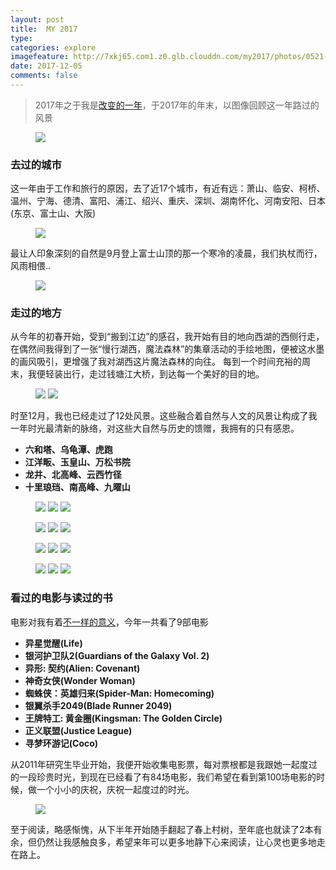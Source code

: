 ```yaml
---
layout: post
title:  MY 2017
type: 
categories: explore
imagefeature: http://7xkj65.com1.z0.glb.clouddn.com/my2017/photos/0521-%E8%99%8E%E8%B7%91.jpg?imageMogr2/thumbnail/!30p
date: 2017-12-05
comments: false
---
```


> 2017年之于我是[改变的一年](https://xumeng.me/relax/activated-life-routine)，于2017年的年末，以图像回顾这一年路过的风景

<figure>
	<a href="http://7xkj65.com1.z0.glb.clouddn.com/my2017/photos/%E6%85%A2%E8%A1%8C%E6%B9%96%E8%A5%BF%28%E4%BE%A7%29.jpg?imageMogr2/thumbnail/!20p"><img src="http://7xkj65.com1.z0.glb.clouddn.com/my2017/photos/%E6%85%A2%E8%A1%8C%E6%B9%96%E8%A5%BF%28%E4%BE%A7%29.jpg?imageMogr2/thumbnail/!20p"></a>
</figure>


### 去过的城市

这一年由于工作和旅行的原因，去了近17个城市，有近有远：萧山、临安、柯桥、温州、宁海、德清、富阳、浦江、绍兴、重庆、深圳、湖南怀化、河南安阳、日本(东京、富士山、大阪)

<figure>
	<a href="http://7xkj65.com1.z0.glb.clouddn.com/my2017/photos/%E4%BB%8A%E5%B9%B4%E5%8E%BB%E7%9A%84%E5%9F%8E%E5%B8%82.png?imageMogr2/thumbnail/!100p"><img src="http://7xkj65.com1.z0.glb.clouddn.com/my2017/photos/%E4%BB%8A%E5%B9%B4%E5%8E%BB%E7%9A%84%E5%9F%8E%E5%B8%82.png?imageMogr2/thumbnail/!50p"></a>
</figure>

最让人印象深刻的自然是9月登上富士山顶的那一个寒冷的凌晨，我们执杖而行，风雨相偎..

<figure>
	<a href="http://7xkj65.com1.z0.glb.clouddn.com/my2017/photos/%E5%AF%8C%E5%A3%AB%E5%B1%B1%E7%85%A7%E7%89%87%E8%B7%AF%E5%BE%84.png?imageMogr2/thumbnail/!100p"><img src="http://7xkj65.com1.z0.glb.clouddn.com/my2017/photos/%E5%AF%8C%E5%A3%AB%E5%B1%B1%E7%85%A7%E7%89%87%E8%B7%AF%E5%BE%84.png?imageMogr2/thumbnail/!80p"></a>
</figure>


### 走过的地方

从今年的初春开始，受到“搬到江边”的感召，我开始有目的地向西湖的西侧行走，在偶然间我得到了一张“慢行湖西，魔法森林”的集章活动的手绘地图，便被这水墨的画风吸引，更增强了我对湖西这片魔法森林的向往。
每到一个时间充裕的周末，我便轻装出行，走过钱塘江大桥，到达每一个美好的目的地。

<figure class="half">
	<a href="http://7xkj65.com1.z0.glb.clouddn.com/my2017/photos/%E6%85%A2%E8%A1%8C%E6%B9%96%E8%A5%BF%28%E6%AD%A3%29.jpg?imageMogr2/thumbnail/!100p"><img src="http://7xkj65.com1.z0.glb.clouddn.com/my2017/photos/%E6%85%A2%E8%A1%8C%E6%B9%96%E8%A5%BF%28%E6%AD%A3%29.jpg?imageMogr2/thumbnail/!50p"></a>
    <a href="http://7xkj65.com1.z0.glb.clouddn.com/my2017/photos/%E6%85%A2%E8%A1%8C%E6%B9%96%E8%A5%BF%28%E5%8F%8D%29.jpg?imageMogr2/thumbnail/!100p"><img src="http://7xkj65.com1.z0.glb.clouddn.com/my2017/photos/%E6%85%A2%E8%A1%8C%E6%B9%96%E8%A5%BF%28%E5%8F%8D%29.jpg?imageMogr2/thumbnail/!50p"></a>
</figure>

时至12月，我也已经走过了12处风景。这些融合着自然与人文的风景让构成了我一年时光最清新的脉络，对这些大自然与历史的馈赠，我拥有的只有感恩。

- **六和塔、乌龟潭、虎跑**
- **江洋畈、玉皇山、万松书院**
- **龙井、北高峰、云西竹径**
- **十里琅珰、南高峰、九曜山**    

 
<figure class="third">
	<a href="http://7xkj65.com1.z0.glb.clouddn.com/my2017/photos/0402-%E4%B9%8C%E9%BE%9F%E6%BD%AD.jpg"><img src="http://7xkj65.com1.z0.glb.clouddn.com/my2017/photos/0402-%E4%B9%8C%E9%BE%9F%E6%BD%AD.jpg?imageMogr2/thumbnail/!30p"></a>
	<a href="http://7xkj65.com1.z0.glb.clouddn.com/my2017/photos/0408-%E6%B1%9F%E6%B4%8B%E7%95%88.jpg"><img src="http://7xkj65.com1.z0.glb.clouddn.com/my2017/photos/0408-%E6%B1%9F%E6%B4%8B%E7%95%88.jpg?imageMogr2/thumbnail/!30p"></a>
	<a href="http://7xkj65.com1.z0.glb.clouddn.com/my2017/photos/0415-%E7%8E%89%E7%9A%87%E5%B1%B1.jpg"><img src="http://7xkj65.com1.z0.glb.clouddn.com/my2017/photos/0415-%E7%8E%89%E7%9A%87%E5%B1%B1.jpg?imageMogr2/thumbnail/!30p"></a>
</figure>

<figure class="third">
	<a href="http://7xkj65.com1.z0.glb.clouddn.com/my2017/photos/0429-%E4%B8%87%E6%9D%BE%E4%B9%A6%E9%99%A2.jpg"><img src="http://7xkj65.com1.z0.glb.clouddn.com/my2017/photos/0429-%E4%B8%87%E6%9D%BE%E4%B9%A6%E9%99%A2.jpg?imageMogr2/thumbnail/!30p"></a>
	<a href="http://7xkj65.com1.z0.glb.clouddn.com/my2017/photos/0506-%E9%BE%99%E4%BA%95.jpg"><img src="http://7xkj65.com1.z0.glb.clouddn.com/my2017/photos/0506-%E9%BE%99%E4%BA%95.jpg?imageMogr2/thumbnail/!30p"></a>
	<a href="http://7xkj65.com1.z0.glb.clouddn.com/my2017/photos/0521-%E8%99%8E%E8%B7%91.jpg"><img src="http://7xkj65.com1.z0.glb.clouddn.com/my2017/photos/0521-%E8%99%8E%E8%B7%91.jpg?imageMogr2/thumbnail/!30p"></a>
</figure>

<figure class="third">
	<a href="http://7xkj65.com1.z0.glb.clouddn.com/my2017/photos/0715-%E5%8C%97%E9%AB%98%E5%B3%B001.jpg"><img src="http://7xkj65.com1.z0.glb.clouddn.com/my2017/photos/0715-%E5%8C%97%E9%AB%98%E5%B3%B001.jpg?imageMogr2/thumbnail/!30p"></a>
	<a href="http://7xkj65.com1.z0.glb.clouddn.com/my2017/photos/0715-%E5%8C%97%E9%AB%98%E5%B3%B003.jpg"><img src="http://7xkj65.com1.z0.glb.clouddn.com/my2017/photos/0715-%E5%8C%97%E9%AB%98%E5%B3%B003.jpg?imageMogr2/thumbnail/!30p"></a>
	<a href="http://7xkj65.com1.z0.glb.clouddn.com/my2017/photos/1002-%E4%BA%91%E6%A0%96%E7%AB%B9%E5%BE%84.jpg"><img src="http://7xkj65.com1.z0.glb.clouddn.com/my2017/photos/1002-%E4%BA%91%E6%A0%96%E7%AB%B9%E5%BE%84.jpg?imageMogr2/thumbnail/!30p"></a>
</figure>

<figure class="third">
	<a href="http://7xkj65.com1.z0.glb.clouddn.com/my2017/photos/1022-%E5%8D%81%E9%87%8C%E7%90%85%E7%8F%B0.jpg"><img src="http://7xkj65.com1.z0.glb.clouddn.com/my2017/photos/1022-%E5%8D%81%E9%87%8C%E7%90%85%E7%8F%B0.jpg?imageMogr2/thumbnail/!30p"></a>
	<a href="http://7xkj65.com1.z0.glb.clouddn.com/my2017/photos/1126-%E5%8D%97%E9%AB%98%E5%B3%B0.jpg"><img src="http://7xkj65.com1.z0.glb.clouddn.com/my2017/photos/1126-%E5%8D%97%E9%AB%98%E5%B3%B0.jpg?imageMogr2/thumbnail/!30p"></a>
	<a href="http://7xkj65.com1.z0.glb.clouddn.com/my2017/photos/1203-%E4%B9%9D%E6%9B%9C%E5%B1%B1.jpg"><img src="http://7xkj65.com1.z0.glb.clouddn.com/my2017/photos/1203-%E4%B9%9D%E6%9B%9C%E5%B1%B1.jpg?imageMogr2/thumbnail/!30p"></a>
</figure>


### 看过的电影与读过的书

电影对我有着[不一样的意义](https://xumeng.me/relax/movie-to-me)，今年一共看了9部电影
- **异星觉醒(Life)**
- **银河护卫队2(Guardians of the Galaxy Vol. 2)**
- **异形: 契约(Alien: Covenant)**
- **神奇女侠(Wonder Woman)**
- **蜘蛛侠：英雄归来(Spider-Man: Homecoming)**
- **银翼杀手2049(Blade Runner 2049)**
- **王牌特工: 黄金圈(Kingsman: The Golden Circle)**
- **正义联盟(Justice League)**
- **寻梦环游记(Coco)**


从2011年研究生毕业开始，我便开始收集电影票，每对票根都是我跟她一起度过的一段珍贵时光，到现在已经看了有84场电影，我们希望在看到第100场电影的时候，做一个小小的庆祝，庆祝一起度过的时光。

<figure>
	<a href="https://xumeng.me/relax/movie-to-me"><img src="http://7xkj65.com1.z0.glb.clouddn.com/my2017/photos/movie-to-me.jpg?imageMogr2/thumbnail/!40p"></a>
</figure>

至于阅读，略感惭愧，从下半年开始随手翻起了春上村树，至年底也就读了2本有余，但仍然让我感触良多，希望来年可以更多地静下心来阅读，让心灵也更多地走在路上。